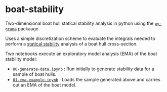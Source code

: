 # boat-stability

Two-dimensional boat hull statical stability analysis in python using the [`py-grama`](https://github.com/zdelrosario/py_grama) packaage.

Uses a simple discretization scheme to evaluate the integrals needed to perform a [statical stability](https://www.usna.edu/NAOE/_files/documents/Courses/EN455/AY20_Notes/EN455CourseNotesAY20_Chapter2.pdf) analysis of a boat hull cross-section.

Two notebooks execute an exploratory model analysis (EMA) of the boat stability model:

- [`00-generate-data.ipynb`](https://github.com/zdelrosario/boat-stability/blob/main/00-generate-data.ipynb) : Run initially to generate stability data for a sample of boat hulls.
- [`01-ema-example.ipynb`](https://github.com/zdelrosario/boat-stability/blob/main/01-ema-example.ipynb) : Loads the sample generated above and carries out an EMA of the boat model.
